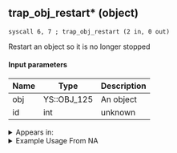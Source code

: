 ## trap_obj_restart* (object)

`syscall 6, 7 ; trap_obj_restart (2 in, 0 out)`

Restart an object so it is no longer stopped

#### Input parameters
| Name | Type | Description
|------|------|------------
| obj   | YS::OBJ_125   | An object
| id   | int   | unknown




<details>
	<summary>Appears in:</summary>

</details>

<details>
	<summary>Example Usage From NA</summary>

</details>

